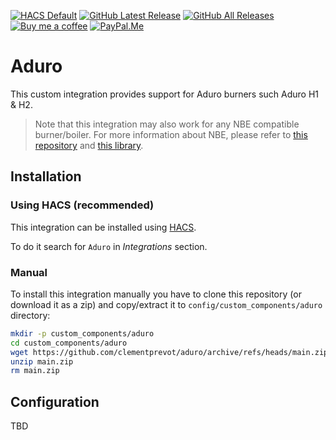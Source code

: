 [![HACS Default][hacs_shield]][hacs]
[![GitHub Latest Release][releases_shield]][latest_release]
[![GitHub All Releases][downloads_total_shield]][releases]
[![Buy me a coffee][buy_me_a_coffee_shield]][buy_me_a_coffee]
[![PayPal.Me][paypal_me_shield]][paypal_me]

[hacs_shield]: https://img.shields.io/static/v1.svg?label=HACS&message=Custom&style=for-the-badge&color=41bdf5&labelColor=grey&logo=HomeAssistantCommunityStore&logoColor=white
[hacs]: https://github.com/hacs/integration
[latest_release]: https://github.com/clementprevot/aduro/releases/latest
[releases_shield]: https://img.shields.io/github/release/clementprevot/aduro.svg?style=for-the-badge
[releases]: https://github.com/clementprevot/aduro/releases
[downloads_total_shield]: https://img.shields.io/github/downloads/clementprevot/aduro/total?style=for-the-badge
[buy_me_a_coffee_shield]: https://img.shields.io/static/v1.svg?label=%20&message=Buy%20me%20a%20pizza&color=ff6937&logo=buy%20me%20a%20coffee&style=for-the-badge&logoColor=white
[buy_me_a_coffee]: https://www.buymeacoffee.com/clementprevot
[paypal_me_shield]: https://img.shields.io/static/v1.svg?label=%20&message=PayPal.Me&style=for-the-badge&logo=paypal
[paypal_me]: https://paypal.me/clementprevot

# Aduro

This custom integration provides support for Aduro burners such Aduro H1 & H2.

> Note that this integration may also work for any NBE compatible burner/boiler.
> For more information about NBE, please refer to
> [this repository](https://github.com/motoz/nbetest) and
> [this library](https://github.com/clementprevot/pyduro).

## Installation

### Using HACS (recommended)

This integration can be installed using [HACS](https://hacs.xyz/).

To do it search for `Aduro` in _Integrations_ section.

### Manual

To install this integration manually you have to clone this repository (or
download it as a zip) and copy/extract it to
`config/custom_components/aduro` directory:

```bash
mkdir -p custom_components/aduro
cd custom_components/aduro
wget https://github.com/clementprevot/aduro/archive/refs/heads/main.zip
unzip main.zip
rm main.zip
```

## Configuration

TBD
